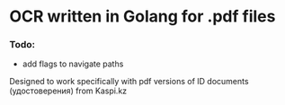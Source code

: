 # OCR written in Golang for .pdf files

### Todo:
- add flags to navigate paths

Designed to work specifically with pdf versions of ID documents (удостоверения) from Kaspi.kz 
